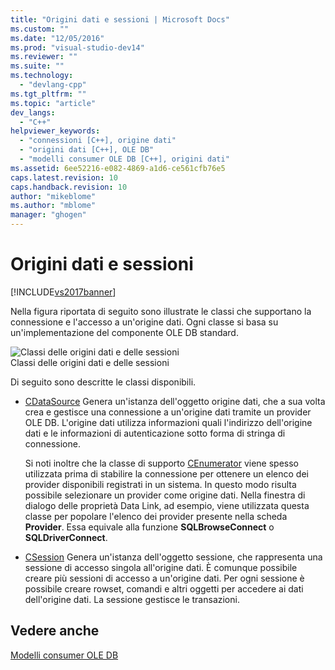 ```yaml
---
title: "Origini dati e sessioni | Microsoft Docs"
ms.custom: ""
ms.date: "12/05/2016"
ms.prod: "visual-studio-dev14"
ms.reviewer: ""
ms.suite: ""
ms.technology: 
  - "devlang-cpp"
ms.tgt_pltfrm: ""
ms.topic: "article"
dev_langs: 
  - "C++"
helpviewer_keywords: 
  - "connessioni [C++], origine dati"
  - "origini dati [C++], OLE DB"
  - "modelli consumer OLE DB [C++], origini dati"
ms.assetid: 6ee52216-e082-4869-a1d6-ce561cfb76e5
caps.latest.revision: 10
caps.handback.revision: 10
author: "mikeblome"
ms.author: "mblome"
manager: "ghogen"
---
```

# Origini dati e sessioni
[!INCLUDE[vs2017banner](../../assembler/inline/includes/vs2017banner.md)]

Nella figura riportata di seguito sono illustrate le classi che supportano la connessione e l'accesso a un'origine dati.  Ogni classe si basa su un'implementazione del componente OLE DB standard.  
  
 ![Classi delle origini dati e delle sessioni](../../data/oledb/media/vcdatasourcesessionclasses.png "vcDataSourceSessionClasses")  
Classi delle origini dati e delle sessioni  
  
 Di seguito sono descritte le classi disponibili.  
  
-   [CDataSource](../../data/oledb/cdatasource-class.md) Genera un'istanza dell'oggetto origine dati, che a sua volta crea e gestisce una connessione a un'origine dati tramite un provider OLE DB.  L'origine dati utilizza informazioni quali l'indirizzo dell'origine dati e le informazioni di autenticazione sotto forma di stringa di connessione.  
  
     Si noti inoltre che la classe di supporto [CEnumerator](../../data/oledb/cenumerator-class.md) viene spesso utilizzata prima di stabilire la connessione per ottenere un elenco dei provider disponibili registrati in un sistema.  In questo modo risulta possibile selezionare un provider come origine dati.  Nella finestra di dialogo delle proprietà Data Link, ad esempio, viene utilizzata questa classe per popolare l'elenco dei provider presente nella scheda **Provider**.  Essa equivale alla funzione **SQLBrowseConnect** o **SQLDriverConnect**.  
  
-   [CSession](../../data/oledb/csession-class.md) Genera un'istanza dell'oggetto sessione, che rappresenta una sessione di accesso singola all'origine dati.  È comunque possibile creare più sessioni di accesso a un'origine dati.  Per ogni sessione è possibile creare rowset, comandi e altri oggetti per accedere ai dati dell'origine dati.  La sessione gestisce le transazioni.  
  
## Vedere anche  
 [Modelli consumer OLE DB](../../data/oledb/ole-db-consumer-templates-cpp.md)